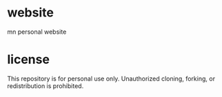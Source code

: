 # website
mn personal website

# license
This repository is for personal use only. Unauthorized cloning, forking, or redistribution is prohibited.
